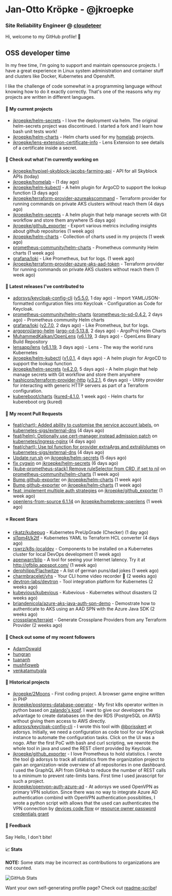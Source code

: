 # Jan-Otto Kröpke - @jkroepke
### Site Reliability Engineer @ [cloudeteer](https://cloudeteer.de/)

Hi, welcome to my GitHub profile! 👋

## OSS developer time
In my free time, I'm going to support and maintain opensource projects. I have a great experience in Linux system administration and container stuff and clusters like Docker, Kubernetes and Openshift.

I like the challenge of code somewhat in a programming language without knowing how to do it exactly correctly. That's one of the reasons why my projects are written in different languages.

#### 🌱 My current projects
- [jkroepke/helm-secrets](https://github.com/jkroepke/helm-secrets) - I love the deployment via helm. The original helm-secrets project was discontinued. I started a fork and I learn how bash unit tests work!
- [jkroepke/helm-charts](https://github.com/jkroepke/helm-charts) - Helm charts used for my [homelab](https://github.com/jkroepke/homelab) projects.
- [jkroepke/lens-extension-certificate-info](https://github.com/jkroepke/lens-extension-certificate-info) - Lens Extension to see details of a certificate inside a secret.

#### 👷 Check out what I'm currently working on

- [jkroepke/hypixel-skyblock-jacobs-farming-api](https://github.com/jkroepke/hypixel-skyblock-jacobs-farming-api) - API for all Skyblock APIs (today)
- [jkroepke/homelab](https://github.com/jkroepke/homelab) -  (1 day ago)
- [jkroepke/helm-kubectl](https://github.com/jkroepke/helm-kubectl) - A helm plugin for ArgoCD to support the lookup function (3 days ago)
- [jkroepke/terraform-provider-azureakscommand](https://github.com/jkroepke/terraform-provider-azureakscommand) - Terraform provider for running commands on private AKS clusters without reach them (4 days ago)
- [jkroepke/helm-secrets](https://github.com/jkroepke/helm-secrets) - A helm plugin that help manage secrets with Git workflow and store them anywhere (5 days ago)
- [jkroepke/github_exporter](https://github.com/jkroepke/github_exporter) - Export various metrics including insights about github repositories (1 week ago)
- [jkroepke/helm-charts](https://github.com/jkroepke/helm-charts) - Collection of charts used in my projects (1 week ago)
- [prometheus-community/helm-charts](https://github.com/prometheus-community/helm-charts) - Prometheus community Helm charts (1 week ago)
- [grafana/loki](https://github.com/grafana/loki) - Like Prometheus, but for logs. (1 week ago)
- [jkroepke/terraform-provider-azure-aks-aad-token](https://github.com/jkroepke/terraform-provider-azure-aks-aad-token) - Terraform provider for running commands on private AKS clusters without reach them (1 week ago)

#### 🔭 Latest releases I've contributed to

- [adorsys/keycloak-config-cli](https://github.com/adorsys/keycloak-config-cli) ([v5.5.0](https://github.com/adorsys/keycloak-config-cli/releases/tag/v5.5.0), 1 day ago) - Import YAML/JSON-formatted configuration files into Keycloak - Configuration as Code for Keycloak.
- [prometheus-community/helm-charts](https://github.com/prometheus-community/helm-charts) ([prometheus-to-sd-0.4.2](https://github.com/prometheus-community/helm-charts/releases/tag/prometheus-to-sd-0.4.2), 2 days ago) - Prometheus community Helm charts
- [grafana/loki](https://github.com/grafana/loki) ([v2.7.0](https://github.com/grafana/loki/releases/tag/v2.7.0), 2 days ago) - Like Prometheus, but for logs.
- [argoproj/argo-helm](https://github.com/argoproj/argo-helm) ([argo-cd-5.13.8](https://github.com/argoproj/argo-helm/releases/tag/argo-cd-5.13.8), 2 days ago) - ArgoProj Helm Charts
- [MuhammedKalkan/OpenLens](https://github.com/MuhammedKalkan/OpenLens) ([v6.1.19](https://github.com/MuhammedKalkan/OpenLens/releases/tag/v6.1.19), 3 days ago) - OpenLens Binary Build Repository
- [lensapp/lens](https://github.com/lensapp/lens) ([v6.1.19](https://github.com/lensapp/lens/releases/tag/v6.1.19), 3 days ago) - Lens - The way the world runs Kubernetes
- [jkroepke/helm-kubectl](https://github.com/jkroepke/helm-kubectl) ([v1.0.1](https://github.com/jkroepke/helm-kubectl/releases/tag/v1.0.1), 4 days ago) - A helm plugin for ArgoCD to support the lookup function
- [jkroepke/helm-secrets](https://github.com/jkroepke/helm-secrets) ([v4.2.0](https://github.com/jkroepke/helm-secrets/releases/tag/v4.2.0), 5 days ago) - A helm plugin that help manage secrets with Git workflow and store them anywhere
- [hashicorp/terraform-provider-http](https://github.com/hashicorp/terraform-provider-http) ([v3.2.1](https://github.com/hashicorp/terraform-provider-http/releases/tag/v3.2.1), 6 days ago) - Utility provider for interacting with generic HTTP servers as part of a Terraform configuration.
- [kubereboot/charts](https://github.com/kubereboot/charts) ([kured-4.1.0](https://github.com/kubereboot/charts/releases/tag/kured-4.1.0), 1 week ago) - Helm charts for kubereboot org (kured)

#### 🔨 My recent Pull Requests

- [feat(chart): Added ability to customise the service account labels.](https://github.com/kubernetes-sigs/external-dns/pull/3145) on [kubernetes-sigs/external-dns](https://github.com/kubernetes-sigs/external-dns) (4 days ago)
- [feat(helm): Optionally use cert-manager instead admission patch](https://github.com/kubernetes/ingress-nginx/pull/9279) on [kubernetes/ingress-nginx](https://github.com/kubernetes/ingress-nginx) (4 days ago)
- [feat(chart): Use tpl function for provider extraArgs and extraVolumes](https://github.com/kubernetes-sigs/external-dns/pull/3144) on [kubernetes-sigs/external-dns](https://github.com/kubernetes-sigs/external-dns) (4 days ago)
- [Update run.sh](https://github.com/jkroepke/helm-secrets/pull/288) on [jkroepke/helm-secrets](https://github.com/jkroepke/helm-secrets) (5 days ago)
- [fix cygwin](https://github.com/jkroepke/helm-secrets/pull/286) on [jkroepke/helm-secrets](https://github.com/jkroepke/helm-secrets) (6 days ago)
- [[kube-prometheus-stack] Remove ruleSelector from CRD, if set to nil](https://github.com/prometheus-community/helm-charts/pull/2648) on [prometheus-community/helm-charts](https://github.com/prometheus-community/helm-charts) (1 week ago)
- [Bump github-exporter](https://github.com/jkroepke/helm-charts/pull/27) on [jkroepke/helm-charts](https://github.com/jkroepke/helm-charts) (1 week ago)
- [Bump github-exporter](https://github.com/jkroepke/helm-charts/pull/26) on [jkroepke/helm-charts](https://github.com/jkroepke/helm-charts) (1 week ago)
- [feat: implement multiple auth strategies](https://github.com/jkroepke/github_exporter/pull/148) on [jkroepke/github_exporter](https://github.com/jkroepke/github_exporter) (1 week ago)
- [openlens-from-source 6.1.14](https://github.com/jkroepke/homebrew-openlens/pull/15) on [jkroepke/homebrew-openlens](https://github.com/jkroepke/homebrew-openlens) (1 week ago)

#### ⭐ Recent Stars

- [rikatz/kubepug](https://github.com/rikatz/kubepug) - Kubernetes PreUpGrade (Checker) (1 day ago)
- [sl1pm4t/k2tf](https://github.com/sl1pm4t/k2tf) - Kubernetes YAML to Terraform HCL converter (4 days ago)
- [rswrz/k8s-localdev](https://github.com/rswrz/k8s-localdev) - Components to be installed on a Kubernetes cluster for local DevOps development (1 week ago)
- [apenwarr/blip](https://github.com/apenwarr/blip) - A tool for seeing your Internet latency.  Try it at http://gfblip.appspot.com/ (1 week ago)
- [derphilipp/Flachwitze](https://github.com/derphilipp/Flachwitze) - A list of german puns/dad jokes (1 week ago)
- [charmbracelet/vhs](https://github.com/charmbracelet/vhs) - Your CLI home video recorder 📼 (2 weeks ago)
- [devtron-labs/devtron](https://github.com/devtron-labs/devtron) - Tool integration platform for Kubernetes (2 weeks ago)
- [kubevious/kubevious](https://github.com/kubevious/kubevious) - Kubevious - Kubernetes without disasters (2 weeks ago)
- [briandenicola/azure-aks-java-auth-spn-demo](https://github.com/briandenicola/azure-aks-java-auth-spn-demo) - Demostrate how to authenticate to AKS using an AAD SPN with the Azure Java SDK (2 weeks ago)
- [crossplane/terrajet](https://github.com/crossplane/terrajet) - Generate Crossplane Providers from any Terraform Provider (2 weeks ago)

#### 👯 Check out some of my recent followers

- [AdamOswald](https://github.com/AdamOswald)
- [hungran](https://github.com/hungran)
- [tuananh](https://github.com/tuananh)
- [mushfiqweb](https://github.com/mushfiqweb)
- [venkatamutyala](https://github.com/venkatamutyala)

#### 📜 Historical projects
- [jkroepke/2Moons](https://github.com/jkroepke/2Moons) - First coding project. A browser game engine written in PHP
- [jkroepke/postgres-database-operator](https://github.com/jkroepke/postgres-database-operator) - My first k8s operator written in python based on [zalando's kopf](https://github.com/zalando-incubator/kopf). I want to give our developers the advantage to create databases on the dev RDS (PostgreSQL on AWS) without giving them access to AWS directly.
- [adorsys/keycloak-config-cli](https://github.com/adorsys/keycloak-config-cli) - I wrote this tool with [@borisskert](https://github.com/borisskert) at adorsys. Initially, we need a configuration as code tool for our Keycloak instance to automate the configuration tasks. Click on the UI was a nogo. After the first PoC with bash and curl scripting, we rewrote the whole tool in java and used the REST client provided by Keycloak.
- [jkroepke/github_exporter](https://github.com/jkroepke/github_exporter) - I love Prometheus to hold statistics. I wrote the tool @ adorsys to track all statistics from the organization project to gain an organization-wide overview of all repositories in one dashboard. I used the GraphQL API from GitHub to reduce the number of REST calls to a minimum to prevent rate-limits bans. First time I used javascript for such a project.
- [jkroepke/openvpn-auth-azure-ad](https://github.com/jkroepke/openvpn-auth-azure-ad) - At adorsys we used OpenVPN as primary VPN solution. Since there was no way to integrate Azure AD authentication combind with OpenVPN authentication possiblities, I wrote a python script with allows that the used can authenticates the VPN connection by [devices code flow](https://docs.microsoft.com/en-us/azure/active-directory/develop/v2-oauth2-device-code) or [resource owner password credentials grant](https://docs.microsoft.com/en-us/azure/active-directory/develop/v2-oauth-ropc)

#### 💬 Feedback

Say Hello, I don't bite!

#### 📈 Stats

**NOTE:** Some stats may be incorrect as contributions to organizations
are not counted.

![GitHub Stats](https://github-readme-stats.vercel.app/api?username=jkroepke&count_private=false&theme=tokyonight&show_icons=true)

Want your own self-generating profile page? Check out [readme-scribe](https://github.com/muesli/readme-scribe)!
